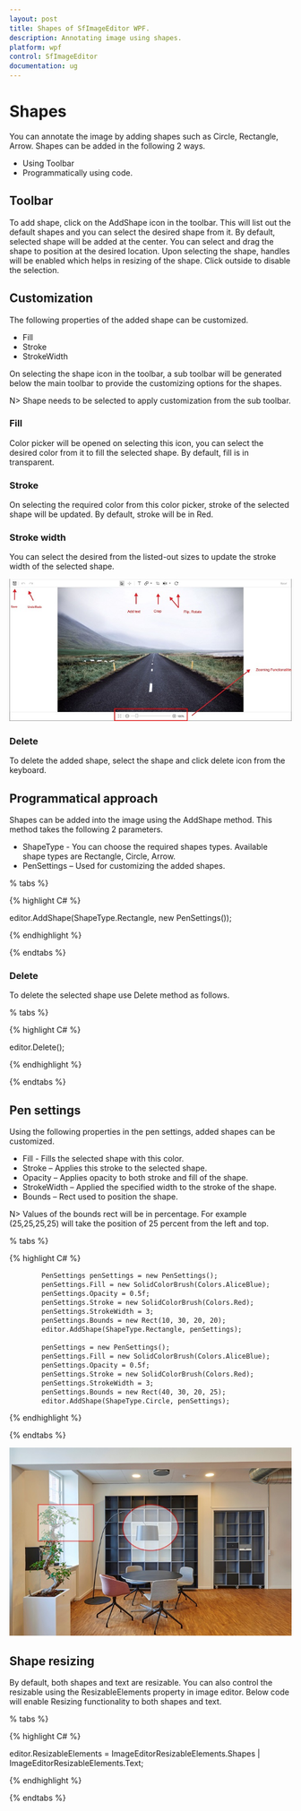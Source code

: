 ```yaml
---
layout: post
title: Shapes of SfImageEditor WPF.
description: Annotating image using shapes.
platform: wpf
control: SfImageEditor
documentation: ug
---
```


# Shapes

You can annotate the image by adding shapes such as Circle, Rectangle, Arrow. Shapes can be added in the following 2 ways.

*	Using Toolbar
*	Programmatically using code.

## Toolbar

To add shape, click on the AddShape icon in the toolbar. This will list out the default shapes and you can select the desired shape from it. By default, selected shape will be added at the center. You can select and drag the shape to position at the desired location. Upon selecting the shape, handles will be enabled which helps in resizing of the shape. Click outside to disable the selection.

## Customization

The following properties of the added shape can be customized.

*	Fill
*	Stroke
*	StrokeWidth

On selecting the shape icon in the toolbar, a sub toolbar will be generated below the main toolbar to provide the customizing options for the shapes.

N> Shape needs to be selected to apply customization from the sub toolbar.

### Fill

Color picker will be opened on selecting this icon, you can select the desired color from it to fill the selected shape. By default, fill is in transparent.

### Stroke

On selecting the required color from this color picker, stroke of the selected shape will be updated. By default, stroke will be in Red.

### Stroke width

You can select the desired from the listed-out sizes to update the stroke width of the selected shape.

![ImageEditor](Images/Shapes.jpg) 

### Delete

To delete the added shape, select the shape and click delete icon from the keyboard.

## Programmatical approach

Shapes can be added into the image using the AddShape method. This method takes the following 2 parameters.

*	ShapeType - You can choose the required shapes types. Available shape types are Rectangle, Circle, Arrow.
*	PenSettings – Used for customizing the added shapes.

% tabs %} 

{% highlight C# %} 

editor.AddShape(ShapeType.Rectangle, new PenSettings());

{% endhighlight %}

{% endtabs %} 

### Delete

To delete the selected shape use Delete method as follows.

% tabs %} 

{% highlight C# %} 

editor.Delete();

{% endhighlight %}

{% endtabs %} 

## Pen settings

Using the following properties in the pen settings, added shapes can be customized.

*	Fill - Fills the selected shape with this color.
*	Stroke – Applies this stroke to the selected shape.
*	Opacity – Applies opacity to both stroke and fill of the shape.
*	StrokeWidth – Applied the specified width to the stroke of the shape.
*	Bounds – Rect used to position the shape.

N> Values of the bounds rect will be in percentage. For example (25,25,25,25) will take the position of 25 percent from the left and top.

% tabs %} 

{% highlight C# %} 

            PenSettings penSettings = new PenSettings();
            penSettings.Fill = new SolidColorBrush(Colors.AliceBlue);
            penSettings.Opacity = 0.5f;
            penSettings.Stroke = new SolidColorBrush(Colors.Red);
            penSettings.StrokeWidth = 3;
            penSettings.Bounds = new Rect(10, 30, 20, 20);
            editor.AddShape(ShapeType.Rectangle, penSettings);

            penSettings = new PenSettings();
            penSettings.Fill = new SolidColorBrush(Colors.AliceBlue);
            penSettings.Opacity = 0.5f;
            penSettings.Stroke = new SolidColorBrush(Colors.Red);
            penSettings.StrokeWidth = 3;            
            penSettings.Bounds = new Rect(40, 30, 20, 25);
            editor.AddShape(ShapeType.Circle, penSettings);

{% endhighlight %}

{% endtabs %} 

![ImageEditor](Images/Shapes1.jpg) 

## Shape resizing

By default, both shapes and text are resizable. You can also control the resizable using the ResizableElements property in image editor.
Below code will enable Resizing functionality to both shapes and text.

% tabs %} 

{% highlight C# %} 

 editor.ResizableElements = ImageEditorResizableElements.Shapes | ImageEditorResizableElements.Text;

{% endhighlight %}

{% endtabs %} 
